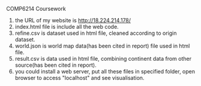COMP6214 Coursework 

1. the URL of my website is http://18.224.214.178/ 
2. index.html file is include all the web code.
3. refine.csv is dataset used in html file, cleaned according to origin dataset.
4. world.json is world map data(has been cited in report) file used in html file.
5. result.csv is data used in html file, combining continent data from other source(has been cited in report).
6. you could install a web server, put all these files in specified folder, open browser to access "localhost" and see visualisation.
